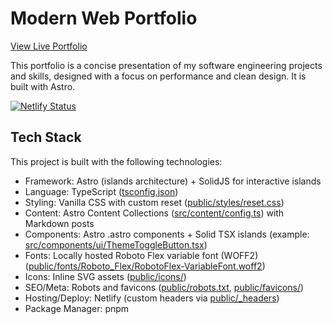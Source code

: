 # Modern Web Portfolio

[View Live Portfolio](https://jluu.dev)

This portfolio is a concise presentation of my software engineering projects and skills, designed with a focus on performance and clean design. It is built with Astro.

[![Netlify Status](https://api.netlify.com/api/v1/badges/640139f3-99cf-4263-8334-f33ac202e7fd/deploy-status)](https://app.netlify.com/projects/jdluucs/deploys)

## Tech Stack

This project is built with the following technologies:

- Framework: Astro (islands architecture) + SolidJS for interactive islands
- Language: TypeScript ([tsconfig.json](tsconfig.json))
- Styling: Vanilla CSS with custom reset ([public/styles/reset.css](public/styles/reset.css))
- Content: Astro Content Collections ([src/content/config.ts](src/content/config.ts)) with Markdown posts
- Components: Astro .astro components + Solid TSX islands (example: [src/components/ui/ThemeToggleButton.tsx](src/components/ui/ThemeToggleButton.tsx))
- Fonts: Locally hosted Roboto Flex variable font (WOFF2) ([public/fonts/Roboto_Flex/RobotoFlex-VariableFont.woff2](public/fonts/Roboto_Flex/RobotoFlex-VariableFont.woff2))
- Icons: Inline SVG assets ([public/icons/](public/icons/))
- SEO/Meta: Robots and favicons ([public/robots.txt](public/robots.txt), [public/favicons/](public/favicons/))
- Hosting/Deploy: Netlify (custom headers via [public/_headers](public/_headers))
- Package Manager: pnpm